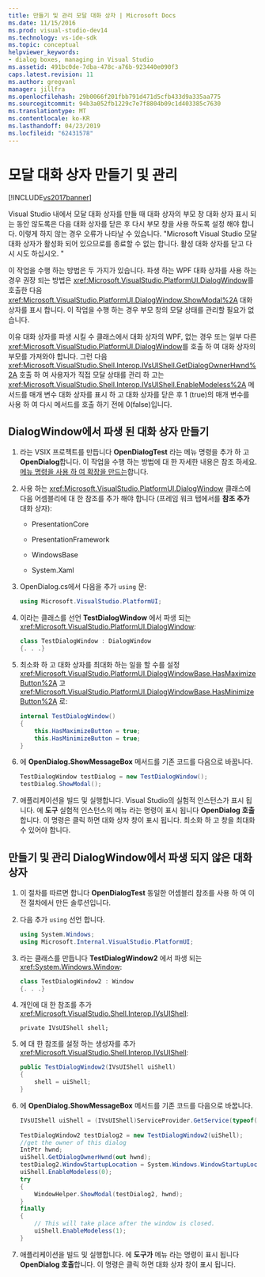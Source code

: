```yaml
---
title: 만들기 및 관리 모달 대화 상자 | Microsoft Docs
ms.date: 11/15/2016
ms.prod: visual-studio-dev14
ms.technology: vs-ide-sdk
ms.topic: conceptual
helpviewer_keywords:
- dialog boxes, managing in Visual Studio
ms.assetid: 491bc0de-7dba-478c-a76b-923440e090f3
caps.latest.revision: 11
ms.author: gregvanl
manager: jillfra
ms.openlocfilehash: 29b0066f201fbb791d471d5cfb433d9a335aa775
ms.sourcegitcommit: 94b3a052fb1229c7e7f8804b09c1d403385c7630
ms.translationtype: MT
ms.contentlocale: ko-KR
ms.lasthandoff: 04/23/2019
ms.locfileid: "62431578"
---
```

# <a name="creating-and-managing-modal-dialog-boxes"></a>모달 대화 상자 만들기 및 관리
[!INCLUDE[vs2017banner](../includes/vs2017banner.md)]

Visual Studio 내에서 모달 대화 상자를 만들 때 대화 상자의 부모 창 대화 상자 표시 되는 동안 않도록은 다음 대화 상자를 닫은 후 다시 부모 창을 사용 하도록 설정 해야 합니다. 이렇게 하지 않는 경우 오류가 나타날 수 있습니다. "Microsoft Visual Studio 모달 대화 상자가 활성화 되어 있으므로를 종료할 수 없는 합니다. 활성 대화 상자를 닫고 다시 시도 하십시오. "  
  
 이 작업을 수행 하는 방법은 두 가지가 있습니다. 파생 하는 WPF 대화 상자를 사용 하는 경우 권장 되는 방법은 <xref:Microsoft.VisualStudio.PlatformUI.DialogWindow>를 호출한 다음 <xref:Microsoft.VisualStudio.PlatformUI.DialogWindow.ShowModal%2A> 대화 상자를 표시 합니다. 이 작업을 수행 하는 경우 부모 창의 모달 상태를 관리할 필요가 없습니다.  
  
 이유 대화 상자를 파생 시킬 수 클래스에서 대화 상자의 WPF, 없는 경우 또는 일부 다른 <xref:Microsoft.VisualStudio.PlatformUI.DialogWindow>를 호출 하 여 대화 상자의 부모를 가져와야 합니다. 그런 다음 <xref:Microsoft.VisualStudio.Shell.Interop.IVsUIShell.GetDialogOwnerHwnd%2A> 호출 하 여 사용자가 직접 모달 상태를 관리 하 고는 <xref:Microsoft.VisualStudio.Shell.Interop.IVsUIShell.EnableModeless%2A> 메서드를 매개 변수 대화 상자를 표시 하 고 대화 상자를 닫은 후 1 (true)의 매개 변수를 사용 하 여 다시 메서드를 호출 하기 전에 0(false)입니다.  
  
## <a name="creating-a-dialog-box-derived-from-dialogwindow"></a>DialogWindow에서 파생 된 대화 상자 만들기  
  
1. 라는 VSIX 프로젝트를 만듭니다 **OpenDialogTest** 라는 메뉴 명령을 추가 하 고 **OpenDialog**합니다. 이 작업을 수행 하는 방법에 대 한 자세한 내용은 참조 하세요. [메뉴 명령을 사용 하 여 확장을 만드는](../extensibility/creating-an-extension-with-a-menu-command.md)합니다.  
  
2. 사용 하는 <xref:Microsoft.VisualStudio.PlatformUI.DialogWindow> 클래스에 다음 어셈블리에 대 한 참조를 추가 해야 합니다 (프레임 워크 탭에서를 **참조 추가** 대화 상자):  
  
    - PresentationCore  
  
    - PresentationFramework  
  
    - WindowsBase  
  
    - System.Xaml  
  
3. OpenDialog.cs에서 다음을 추가 `using` 문:  
  
    ```csharp  
    using Microsoft.VisualStudio.PlatformUI;  
    ```  
  
4. 이라는 클래스를 선언 **TestDialogWindow** 에서 파생 되는 <xref:Microsoft.VisualStudio.PlatformUI.DialogWindow>:  
  
    ```csharp  
    class TestDialogWindow : DialogWindow  
    {. . .}  
    ```  
  
5. 최소화 하 고 대화 상자를 최대화 하는 일을 할 수를 설정 <xref:Microsoft.VisualStudio.PlatformUI.DialogWindowBase.HasMaximizeButton%2A> 고 <xref:Microsoft.VisualStudio.PlatformUI.DialogWindowBase.HasMinimizeButton%2A> 로:  
  
    ```csharp  
    internal TestDialogWindow()  
    {  
        this.HasMaximizeButton = true;  
        this.HasMinimizeButton = true;  
    }  
    ```  
  
6. 에 **OpenDialog.ShowMessageBox** 메서드를 기존 코드를 다음으로 바꿉니다.  
  
    ```csharp  
    TestDialogWindow testDialog = new TestDialogWindow();  
    testDialog.ShowModal();  
    ```  
  
7. 애플리케이션을 빌드 및 실행합니다. Visual Studio의 실험적 인스턴스가 표시 됩니다. 에 **도구** 실험적 인스턴스의 메뉴 라는 명령이 표시 됩니다 **OpenDialog 호출**합니다. 이 명령은 클릭 하면 대화 상자 창이 표시 됩니다. 최소화 하 고 창을 최대화 수 있어야 합니다.  
  
## <a name="creating-and-managing-a-dialog-box-not-derived-from-dialogwindow"></a>만들기 및 관리 DialogWindow에서 파생 되지 않은 대화 상자  
  
1. 이 절차를 따르면 합니다 **OpenDialogTest** 동일한 어셈블리 참조를 사용 하 여 이전 절차에서 만든 솔루션입니다.  
  
2. 다음 추가 `using` 선언 합니다.  
  
    ```csharp  
    using System.Windows;  
    using Microsoft.Internal.VisualStudio.PlatformUI;  
    ```  
  
3. 라는 클래스를 만듭니다 **TestDialogWindow2** 에서 파생 되는 <xref:System.Windows.Window>:  
  
    ```csharp  
    class TestDialogWindow2 : Window  
    {. . .}  
    ```  
  
4. 개인에 대 한 참조를 추가 <xref:Microsoft.VisualStudio.Shell.Interop.IVsUIShell>:  
  
    ```  
    private IVsUIShell shell;  
    ```  
  
5. 에 대 한 참조를 설정 하는 생성자를 추가 <xref:Microsoft.VisualStudio.Shell.Interop.IVsUIShell>:  
  
    ```csharp  
    public TestDialogWindow2(IVsUIShell uiShell)  
    {  
        shell = uiShell;  
    }  
    ```  
  
6. 에 **OpenDialog.ShowMessageBox** 메서드를 기존 코드를 다음으로 바꿉니다.  
  
    ```csharp  
    IVsUIShell uiShell = (IVsUIShell)ServiceProvider.GetService(typeof(SVsUIShell));  
  
    TestDialogWindow2 testDialog2 = new TestDialogWindow2(uiShell);  
    //get the owner of this dialog  
    IntPtr hwnd;  
    uiShell.GetDialogOwnerHwnd(out hwnd);  
    testDialog2.WindowStartupLocation = System.Windows.WindowStartupLocation.CenterOwner;  
    uiShell.EnableModeless(0);  
    try  
    {  
        WindowHelper.ShowModal(testDialog2, hwnd);  
    }  
    finally  
    {  
        // This will take place after the window is closed.  
        uiShell.EnableModeless(1);  
    }  
    ```  
  
7. 애플리케이션을 빌드 및 실행합니다. 에 **도구가** 메뉴 라는 명령이 표시 됩니다 **OpenDialog 호출**합니다. 이 명령은 클릭 하면 대화 상자 창이 표시 됩니다.
